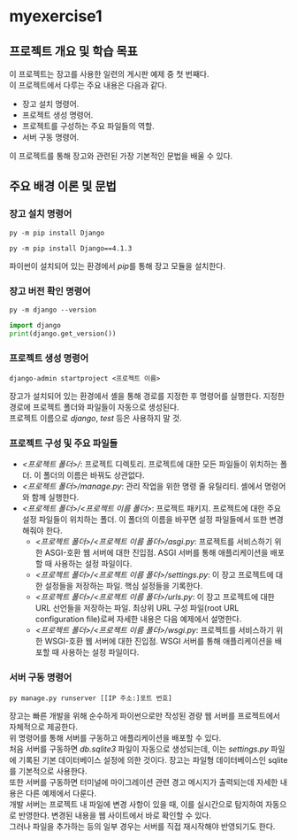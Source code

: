 # **myexercise1**

## 프로젝트 개요 및 학습 목표

이 프로젝트는 장고를 사용한 일련의 게시판 예제 중 첫 번째다.  
이 프로젝트에서 다루는 주요 내용은 다음과 같다.

- 장고 설치 명령어.
- 프로젝트 생성 명령어.
- 프로젝트를 구성하는 주요 파일들의 역할.
- 서버 구동 명령어.

이 프로젝트를 통해 장고와 관련된 가장 기본적인 문법을 배울 수 있다.

## 주요 배경 이론 및 문법

### 장고 설치 명령어

```shell
py -m pip install Django
```

```shell
py -m pip install Django==4.1.3
```

파이썬이 설치되어 있는 환경에서 *pip*를 통해 장고 모듈을 설치한다.

### 장고 버전 확인 명령어

```shell
py -m django --version
```

```python
import django
print(django.get_version())
```

### 프로젝트 생성 명령어

```shell
django-admin startproject <프로젝트 이름>
```

장고가 설치되어 있는 환경에서 셸을 통해 경로를 지정한 후 명령어를 실행한다. 지정한 경로에 프로젝트 폴더와 파일들이 자동으로 생성된다.  
프로젝트 이름으로 *django*, *test* 등은 사용하지 말 것.

### 프로젝트 구성 및 주요 파일들

- *<프로젝트 폴더>/*: 프로젝트 디렉토리. 프로젝트에 대한 모든 파일들이 위치하는 폴더. 이 폴더의 이름은 바꿔도 상관없다.
- *<프로젝트 폴더>/manage.py*: 관리 작업을 위한 명령 줄 유틸리티. 셸에서 명령어와 함께 실행한다.
- *<프로젝트 폴더>/<프로젝트 이름 폴더>*: 프로젝트 패키지. 프로젝트에 대한 주요 설정 파일들이 위치하는 폴더. 이 폴더의 이름을 바꾸면 설정 파일들에서 또한 변경해줘야 한다.
  - *<프로젝트 폴더>/<프로젝트 이름 폴더>/asgi.py*: 프로젝트를 서비스하기 위한 ASGI-호환 웹 서버에 대한 진입점. ASGI 서버를 통해 애플리케이션을 배포할 때 사용하는 설정 파일이다.
  - *<프로젝트 폴더>/<프로젝트 이름 폴더>/settings.py*: 이 장고 프로젝트에 대한 설정들을 저장하는 파일. 핵심 설정들을 기록한다.
  - *<프로젝트 폴더>/<프로젝트 이름 폴더>/urls.py*: 이 장고 프로젝트에 대한 URL 선언들을 저장하는 파일. 최상위 URL 구성 파일(root URL configuration file)로써 자세한 내용은 다음 예제에서 설명한다.
  - *<프로젝트 폴더>/<프로젝트 이름 폴더>/wsgi.py*: 프로젝트를 서비스하기 위한 WSGI-호환 웹 서버에 대한 진입점. WSGI 서버를 통해 애플리케이션을 배포할 때 사용하는 설정 파일이다.

### 서버 구동 명령어

```shell
py manage.py runserver [[IP 주소:]포트 번호]
```

장고는 빠른 개발을 위해 순수하게 파이썬으로만 작성된 경량 웹 서버를 프로젝트에서 자체적으로 제공한다.  
위 명령어를 통해 서버를 구동하고 애플리케이션을 배포할 수 있다.  
처음 서버를 구동하면 *db.sqlite3* 파일이 자동으로 생성되는데, 이는 *settings.py* 파일에 기록된 기본 데이터베이스 설정에 의한 것이다. 장고는 파일형 데이터베이스인 sqlite를 기본적으로 사용한다.  
또한 서버를 구동하면 터미널에 마이그레이션 관련 경고 메시지가 출력되는데 자세한 내용은 다른 예제에서 다룬다.  
개발 서버는 프로젝트 내 파일에 변경 사항이 있을 때, 이를 실시간으로 탐지하여 자동으로 반영한다. 변경된 내용을 웹 사이트에서 바로 확인할 수 있다.  
그러나 파일을 추가하는 등의 일부 경우는 서버를 직접 재시작해야 반영되기도 한다.
